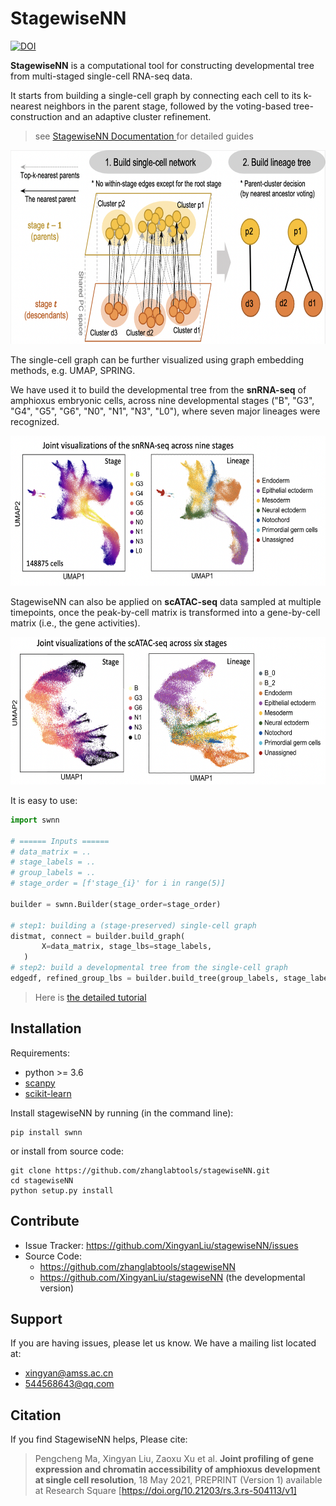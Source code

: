 StagewiseNN
===========

[//]: # (https://zenodo.org/badge/386473402.svg)
[![DOI](https://zenodo.org/badge/386473402.svg)](https://zenodo.org/badge/latestdoi/386473402)

**StagewiseNN** is a computational tool for constructing
developmental tree from multi-staged single-cell RNA-seq data.

It starts from building a single-cell graph by connecting each cell to its
k-nearest neighbors in the parent stage, followed by the voting-based tree-construction
and an adaptive cluster refinement.

> see [StagewiseNN Documentation ](https://xingyanliu.github.io/stagewiseNN/index.html) for detailed guides

[//]: # (![StagewiseNN]&#40;docs/source/_figs/swnn_overview.png&#41;)
<img src="docs/source/_figs/swnn_overview.png" height="310"/>

The single-cell graph can be further visualized using graph embedding methods, e.g. UMAP, SPRING.

We have used it to build the developmental tree from the **snRNA-seq** of amphioxus embryonic cells, 
across nine developmental stages ("B", "G3", "G4", "G5", "G6", "N0", "N1", "N3", "L0"),
where seven major lineages were recognized.

<img src="docs/source/_figs/umap_rna1.png" height="240"/>

StagewiseNN can also be applied on **scATAC-seq** data sampled at multiple timepoints,
once the peak-by-cell matrix is transformed into a gene-by-cell matrix (i.e., the gene activities).

<img src="docs/source/_figs/umap_atac.png" height="236"/>

It is easy to use:

```python
import swnn

# ====== Inputs ======
# data_matrix = ..
# stage_labels = ..
# group_labels = ..
# stage_order = [f'stage_{i}' for i in range(5)]

builder = swnn.Builder(stage_order=stage_order)

# step1: building a (stage-preserved) single-cell graph
distmat, connect = builder.build_graph(
       X=data_matrix, stage_lbs=stage_labels,
   )
# step2: build a developmental tree from the single-cell graph
edgedf, refined_group_lbs = builder.build_tree(group_labels, stage_labels,)

```

> Here is [the detailed tutorial](https://xingyanliu.github.io/stagewiseNN/tutorial/tutorial_builder_based.html)


Installation
------------

Requirements:

- python >= 3.6
- [scanpy](https://pypi.org/project/scanpy/)
- [scikit-learn](https://pypi.org/project/scikit-learn/)


Install stagewiseNN by running (in the command line):

```shell
pip install swnn
```

or install from source code:

```shell
git clone https://github.com/zhanglabtools/stagewiseNN.git
cd stagewiseNN
python setup.py install
```

Contribute
----------

- Issue Tracker: https://github.com/XingyanLiu/stagewiseNN/issues
- Source Code: 
  - https://github.com/zhanglabtools/stagewiseNN
  - https://github.com/XingyanLiu/stagewiseNN (the developmental version)

Support
-------

If you are having issues, please let us know.
We have a mailing list located at: 

* xingyan@amss.ac.cn
* 544568643@qq.com

Citation
--------
If you find StagewiseNN helps, Please cite:

> Pengcheng Ma, Xingyan Liu, Zaoxu Xu et al. 
> **Joint profiling of gene expression and chromatin accessibility of amphioxus 
> development at single cell resolution**, 18 May 2021, PREPRINT (Version 1) available at Research Square [https://doi.org/10.21203/rs.3.rs-504113/v1]

